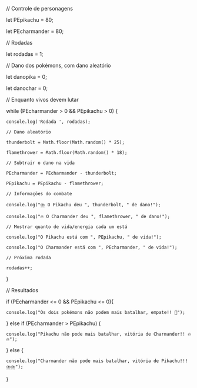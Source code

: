 // Controle de personagens

let PEpikachu = 80;

let PEcharmander = 80;

// Rodadas

let rodadas = 1;

// Dano dos pokémons, com dano aleatório

let danopika = 0;

let danochar = 0;

// Enquanto vivos devem lutar

while (PEcharmander > 0 && PEpikachu > 0) {

    console.log('Rodada ', rodadas);

    // Dano aleatório
    
    thunderbolt = Math.floor(Math.random() * 25);
    
    flamethrower = Math.floor(Math.random() * 18);

    // Subtrair o dano na vida
    
    PEcharmander = PEcharmander - thunderbolt;
    
    PEpikachu = PEpikachu - flamethrower;

    // Informações do combate
    
    console.log("⛈️ O Pikachu deu ", thunderbolt, " de dano!");
    
    console.log("🔥 O Charmander deu ", flamethrower, " de dano!");

    // Mostrar quanto de vida/energia cada um está
    
    console.log("O Pikachu está com ", PEpikachu, " de vida!");
    
    console.log("O Charmander está com ", PEcharmander, " de vida!");

    // Próxima rodada
    
    rodadas++;
}

// Resultados

if (PEcharmander <= 0 && PEpikachu <= 0){

    console.log("Os dois pokémons não podem mais batalhar, empate!! 🎃");
    
} else if (PEcharmander > PEpikachu) {

    console.log("Pikachu não pode mais batalhar, vitória de Charmander!! 🔥🔥");
    
} else {

    console.log("Charmander não pode mais batalhar, vitória de Pikachu!!! ⛈️⛈️");
}
